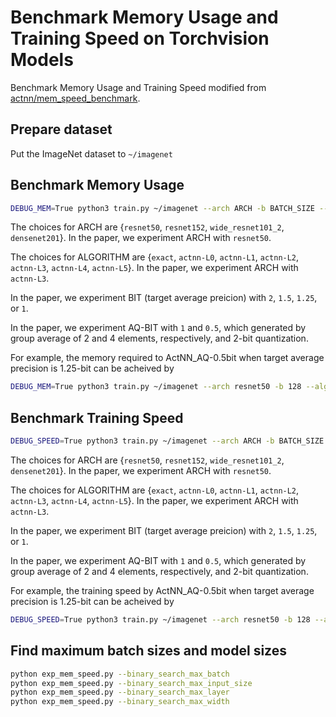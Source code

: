 # Benchmark Memory Usage and Training Speed on Torchvision Models

Benchmark Memory Usage and Training Speed modified from [actnn/mem_speed_benchmark](https://github.com/ucbrise/actnn/tree/main/mem_speed_benchmark).

## Prepare dataset
Put the ImageNet dataset to `~/imagenet`

## Benchmark Memory Usage
```bash
DEBUG_MEM=True python3 train.py ~/imagenet --arch ARCH -b BATCH_SIZE --alg ALGORITHM --bit BIT --aq-bit AQ-BIT
```
The choices for ARCH are {```resnet50```, ```resnet152```, ```wide_resnet101_2```, ```densenet201```}. In the paper, we experiment ARCH with ```resnet50```. 

The choices for ALGORITHM are {```exact```, ```actnn-L0```, ```actnn-L1```, ```actnn-L2```, ```actnn-L3```, ```actnn-L4```, ```actnn-L5```}. In the paper, we experiment ARCH with ```actnn-L3```.

In the paper, we experiment BIT (target average preicion) with ```2```, ```1.5```, ```1.25```, or ```1```.

In the paper, we experiment AQ-BIT with ```1``` and ```0.5```, which generated by group average of 2 and 4 elements, respectively, and 2-bit quantization. 

For example, the memory required to ActNN_AQ-0.5bit when target average precision is 1.25-bit can be acheived by
```bash
DEBUG_MEM=True python3 train.py ~/imagenet --arch resnet50 -b 128 --alg actnn-L3 --bit 1.25 --aq-bit 0.5
```

## Benchmark Training Speed
```bash
DEBUG_SPEED=True python3 train.py ~/imagenet --arch ARCH -b BATCH_SIZE --alg ALGORITHM
```
The choices for ARCH are {```resnet50```, ```resnet152```, ```wide_resnet101_2```, ```densenet201```}. In the paper, we experiment ARCH with ```resnet50```. 

The choices for ALGORITHM are {```exact```, ```actnn-L0```, ```actnn-L1```, ```actnn-L2```, ```actnn-L3```, ```actnn-L4```, ```actnn-L5```}. In the paper, we experiment ARCH with ```actnn-L3```.

In the paper, we experiment BIT (target average preicion) with ```2```, ```1.5```, ```1.25```, or ```1```.

In the paper, we experiment AQ-BIT with ```1``` and ```0.5```, which generated by group average of 2 and 4 elements, respectively, and 2-bit quantization. 

For example, the training speed by ActNN_AQ-0.5bit when target average precision is 1.25-bit can be acheived by
```bash
DEBUG_SPEED=True python3 train.py ~/imagenet --arch resnet50 -b 128 --alg actnn-L3 --bit 1.25 --aq-bit 0.5
```

## Find maximum batch sizes and model sizes
```bash
python exp_mem_speed.py --binary_search_max_batch
python exp_mem_speed.py --binary_search_max_input_size
python exp_mem_speed.py --binary_search_max_layer
python exp_mem_speed.py --binary_search_max_width
```
